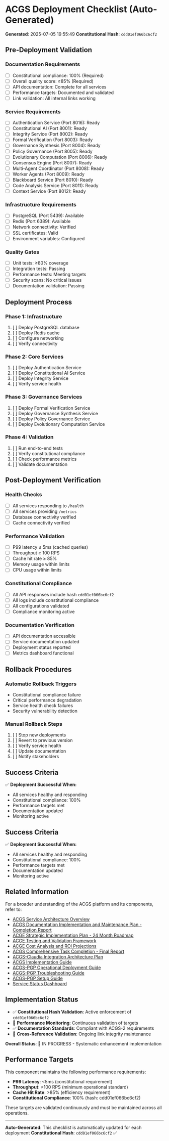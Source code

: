 # ACGS Deployment Checklist (Auto-Generated)

<!-- Constitutional Hash: cdd01ef066bc6cf2 -->

**Generated**: 2025-07-05 19:55:49
**Constitutional Hash**: `cdd01ef066bc6cf2`

## Pre-Deployment Validation

### Documentation Requirements
- [ ] Constitutional compliance: 100% (Required)
- [ ] Overall quality score: ≥85% (Required)
- [ ] API documentation: Complete for all services
- [ ] Performance targets: Documented and validated
- [ ] Link validation: All internal links working

### Service Requirements
- [ ] Authentication Service (Port 8016): Ready
- [ ] Constitutional AI (Port 8001): Ready
- [ ] Integrity Service (Port 8002): Ready
- [ ] Formal Verification (Port 8003): Ready
- [ ] Governance Synthesis (Port 8004): Ready
- [ ] Policy Governance (Port 8005): Ready
- [ ] Evolutionary Computation (Port 8006): Ready
- [ ] Consensus Engine (Port 8007): Ready
- [ ] Multi-Agent Coordinator (Port 8008): Ready
- [ ] Worker Agents (Port 8009): Ready
- [ ] Blackboard Service (Port 8010): Ready
- [ ] Code Analysis Service (Port 8011): Ready
- [ ] Context Service (Port 8012): Ready

### Infrastructure Requirements
- [ ] PostgreSQL (Port 5439): Available
- [ ] Redis (Port 6389): Available
- [ ] Network connectivity: Verified
- [ ] SSL certificates: Valid
- [ ] Environment variables: Configured

### Quality Gates
- [ ] Unit tests: ≥80% coverage
- [ ] Integration tests: Passing
- [ ] Performance tests: Meeting targets
- [ ] Security scans: No critical issues
- [ ] Documentation validation: Passing

## Deployment Process

### Phase 1: Infrastructure
1. [ ] Deploy PostgreSQL database
2. [ ] Deploy Redis cache
3. [ ] Configure networking
4. [ ] Verify connectivity

### Phase 2: Core Services
1. [ ] Deploy Authentication Service
2. [ ] Deploy Constitutional AI Service
3. [ ] Deploy Integrity Service
4. [ ] Verify service health

### Phase 3: Governance Services
1. [ ] Deploy Formal Verification Service
2. [ ] Deploy Governance Synthesis Service
3. [ ] Deploy Policy Governance Service
4. [ ] Deploy Evolutionary Computation Service

### Phase 4: Validation
1. [ ] Run end-to-end tests
2. [ ] Verify constitutional compliance
3. [ ] Check performance metrics
4. [ ] Validate documentation

## Post-Deployment Verification

### Health Checks
- [ ] All services responding to `/health`
- [ ] All services providing `/metrics`
- [ ] Database connectivity verified
- [ ] Cache connectivity verified

### Performance Validation
- [ ] P99 latency ≤ 5ms (cached queries)
- [ ] Throughput ≥ 100 RPS
- [ ] Cache hit rate ≥ 85%
- [ ] Memory usage within limits
- [ ] CPU usage within limits

### Constitutional Compliance
- [ ] All API responses include hash `cdd01ef066bc6cf2`
- [ ] All logs include constitutional compliance
- [ ] All configurations validated
- [ ] Compliance monitoring active

### Documentation Verification
- [ ] API documentation accessible
- [ ] Service documentation updated
- [ ] Deployment status reported
- [ ] Metrics dashboard functional

## Rollback Procedures

### Automatic Rollback Triggers
- Constitutional compliance failure
- Critical performance degradation
- Service health check failures
- Security vulnerability detection

### Manual Rollback Steps
1. [ ] Stop new deployments
2. [ ] Revert to previous version
3. [ ] Verify service health
4. [ ] Update documentation
5. [ ] Notify stakeholders

## Success Criteria

✅ **Deployment Successful When:**
- All services healthy and responding
- Constitutional compliance: 100%
- Performance targets met
- Documentation updated
- Monitoring active

## Success Criteria

✅ **Deployment Successful When:**
- All services healthy and responding
- Constitutional compliance: 100%
- Performance targets met
- Documentation updated
- Monitoring active

## Related Information

For a broader understanding of the ACGS platform and its components, refer to:

- [ACGS Service Architecture Overview](../../docs/ACGS_SERVICE_OVERVIEW.md)
- [ACGS Documentation Implementation and Maintenance Plan - Completion Report](../../docs/ACGS_DOCUMENTATION_IMPLEMENTATION_COMPLETION_REPORT.md)
- [ACGE Strategic Implementation Plan - 24 Month Roadmap](../../docs/ACGE_STRATEGIC_IMPLEMENTATION_PLAN_24_MONTH.md)
- [ACGE Testing and Validation Framework](../../docs/ACGE_TESTING_VALIDATION_FRAMEWORK.md)
- [ACGE Cost Analysis and ROI Projections](../../docs/ACGE_COST_ANALYSIS_ROI_PROJECTIONS.md)
- [ACGS Comprehensive Task Completion - Final Report](../architecture/ACGS_COMPREHENSIVE_TASK_COMPLETION_FINAL_REPORT.md)
- [ACGS-Claudia Integration Architecture Plan](../architecture/ACGS_CLAUDIA_INTEGRATION_ARCHITECTURE.md)
- [ACGS Implementation Guide](../deployment/ACGS_IMPLEMENTATION_GUIDE.md)
- [ACGS-PGP Operational Deployment Guide](../deployment/ACGS_PGP_OPERATIONAL_DEPLOYMENT_GUIDE.md)
- [ACGS-PGP Troubleshooting Guide](../deployment/ACGS_PGP_TROUBLESHOOTING_GUIDE.md)
- [ACGS-PGP Setup Guide](../deployment/ACGS_PGP_SETUP_GUIDE.md)
- [Service Status Dashboard](../operations/SERVICE_STATUS.md)



## Implementation Status

- ✅ **Constitutional Hash Validation**: Active enforcement of `cdd01ef066bc6cf2`
- 🔄 **Performance Monitoring**: Continuous validation of targets
- ✅ **Documentation Standards**: Compliant with ACGS-2 requirements
- 🔄 **Cross-Reference Validation**: Ongoing link integrity maintenance

**Overall Status**: 🔄 IN PROGRESS - Systematic enhancement implementation

## Performance Targets

This component maintains the following performance requirements:

- **P99 Latency**: <5ms (constitutional requirement)
- **Throughput**: >100 RPS (minimum operational standard)
- **Cache Hit Rate**: >85% (efficiency requirement)
- **Constitutional Compliance**: 100% (hash: cdd01ef066bc6cf2)

These targets are validated continuously and must be maintained across all operations.

---

**Auto-Generated**: This checklist is automatically updated for each deployment
**Constitutional Hash**: `cdd01ef066bc6cf2` ✅
